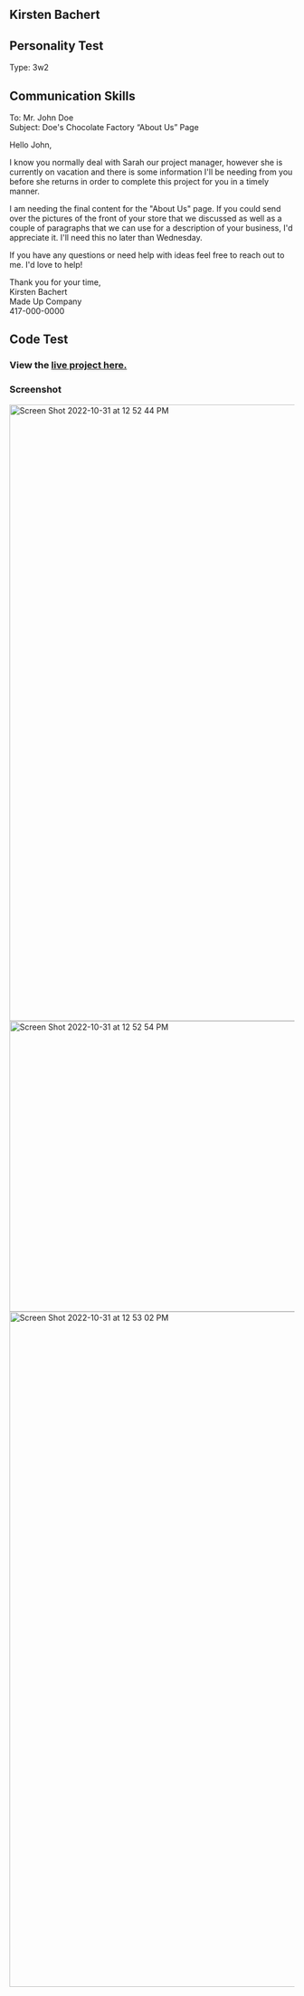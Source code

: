 ## Kirsten Bachert

## Personality Test

Type: 3w2

## Communication Skills

To: Mr. John Doe <br>
Subject: Doe's Chocolate Factory “About Us” Page

Hello John,

I know you normally deal with Sarah our project manager, however she is currently on vacation and there is some information I'll be needing from you before she returns in order to complete this project for you in a timely manner.

I am needing the final content for the "About Us" page. If you could send over the pictures of the front of your store that we discussed as well as a couple of paragraphs that we can use for a description of your business, I'd appreciate it. I'll need this no later than Wednesday.

If you have any questions or need help with ideas feel free to reach out to me. I'd love to help!

Thank you for your time,<br>
Kirsten Bachert<br>
Made Up Company<br>
417-000-0000

## Code Test
### View the [live project here.](https://kirstendarling.github.io/My-MWI-Code-Test/)

### Screenshot

<img width="1090" alt="Screen Shot 2022-10-31 at 12 52 44 PM" src="https://user-images.githubusercontent.com/54489152/199087124-0e0b9892-f458-4a39-bdda-8450ce97f332.png">

<img width="514" alt="Screen Shot 2022-10-31 at 12 52 54 PM" src="https://user-images.githubusercontent.com/54489152/199087132-0321989d-10e9-4dc2-b903-6d0599516a73.png">

<img width="1194" alt="Screen Shot 2022-10-31 at 12 53 02 PM" src="https://user-images.githubusercontent.com/54489152/199087166-9043c49a-64e2-4e6b-9d71-f745bb1580c7.png">
